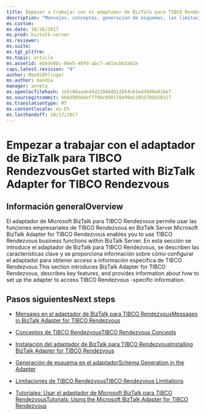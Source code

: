 ```yaml
---
title: Empezar a trabajar con el adaptador de BizTalk para TIBCO Rendezvous | Documentos de Microsoft
description: "Mensajes, conceptos, generación de esquemas, las limitaciones, instalación y tutoriales de adaptador de TIBCO Rendezvous en BizTalk Server"
ms.custom: 
ms.date: 10/16/2017
ms.prod: biztalk-server
ms.reviewer: 
ms.suite: 
ms.tgt_pltfrm: 
ms.topic: article
ms.assetid: ebbde0bc-86e5-49fd-abc7-a61acbb3ab2e
caps.latest.revision: "9"
author: MandiOhlinger
ms.author: mandia
manager: anneta
ms.openlocfilehash: 1e5c06aade45d23988dd12b54cb1ed3609a016e7
ms.sourcegitcommit: 6b6d905bbef7796c850178e99ac293578bb58317
ms.translationtype: MT
ms.contentlocale: es-ES
ms.lasthandoff: 10/17/2017
---
```

# <a name="get-started-with-biztalk-adapter-for-tibco-rendezvous"></a><span data-ttu-id="dc68f-103">Empezar a trabajar con el adaptador de BizTalk para TIBCO Rendezvous</span><span class="sxs-lookup"><span data-stu-id="dc68f-103">Get started with BizTalk Adapter for TIBCO Rendezvous</span></span>

## <a name="overview"></a><span data-ttu-id="dc68f-104">Información general</span><span class="sxs-lookup"><span data-stu-id="dc68f-104">Overview</span></span>
<span data-ttu-id="dc68f-105">El adaptador de Microsoft BizTalk para TIBCO Rendezvous permite usar las funciones empresariales de TIBCO Rendezvous en BizTalk Server.</span><span class="sxs-lookup"><span data-stu-id="dc68f-105">Microsoft BizTalk Adapter for TIBCO Rendezvous enables you to use TIBCO Rendezvous business functions within BizTalk Server.</span></span> <span data-ttu-id="dc68f-106">En esta sección se introduce el adaptador de BizTalk para TIBCO Rendezvous, se describen las características clave y se proporciona información sobre cómo configurar el adaptador para obtener acceso a información específica de TIBCO Rendezvous.</span><span class="sxs-lookup"><span data-stu-id="dc68f-106">This section introduces BizTalk Adapter for TIBCO Rendezvous, describes key features, and provides information about how to set up the adapter to access TIBCO Rendezvous -specific information.</span></span>  
  
## <a name="next-steps"></a><span data-ttu-id="dc68f-107">Pasos siguientes</span><span class="sxs-lookup"><span data-stu-id="dc68f-107">Next steps</span></span> 
  
-   [<span data-ttu-id="dc68f-108">Mensajes en el adaptador de BizTalk para TIBCO Rendezvous</span><span class="sxs-lookup"><span data-stu-id="dc68f-108">Messages in BizTalk Adapter for TIBCO Rendezvous</span></span>](../core/messages-in-biztalk-adapter-for-tibco-rendezvous.md)  
  
-   [<span data-ttu-id="dc68f-109">Conceptos de TIBCO Rendezvous</span><span class="sxs-lookup"><span data-stu-id="dc68f-109">TIBCO Rendezvous Concepts</span></span>](../core/tibco-rendezvous-concepts.md)  
  
-   [<span data-ttu-id="dc68f-110">Instalación del adaptador de BizTalk para TIBCO Rendezvous</span><span class="sxs-lookup"><span data-stu-id="dc68f-110">Installing BizTalk Adapter for TIBCO Rendezvous</span></span>](../core/installing-biztalk-adapter-for-tibco-rendezvous.md)  
  
-   [<span data-ttu-id="dc68f-111">Generación de esquema en el adaptador</span><span class="sxs-lookup"><span data-stu-id="dc68f-111">Schema Generation in the Adapter</span></span>](../core/schema-generation-in-the-adapter.md)  
  
-   [<span data-ttu-id="dc68f-112">Limitaciones de TIBCO Rendezvous</span><span class="sxs-lookup"><span data-stu-id="dc68f-112">TIBCO Rendezvous Limitations</span></span>](../core/tibco-rendezvous-limitations.md)  
  
-   [<span data-ttu-id="dc68f-113">Tutoriales: Usar el adaptador de Microsoft BizTalk para TIBCO Rendezvous</span><span class="sxs-lookup"><span data-stu-id="dc68f-113">Tutorials: Using the Microsoft BizTalk Adapter for TIBCO Rendezvous</span></span>](../core/tutorials-using-the-microsoft-biztalk-adapter-for-tibco-rendezvous.md)